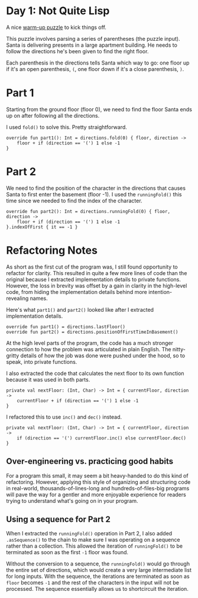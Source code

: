 # Day 1: Not Quite Lisp

A nice [warm-up puzzle](https://adventofcode.com/2015/day/1) to kick things off. 

This puzzle involves parsing a series of parentheses (the puzzle input). Santa is delivering presents in a large apartment building. He needs to follow the directions he's been given to find the right floor.  

Each parenthesis in the directions tells Santa which way to go: one floor up if it's an open parenthesis, `(`, one floor down if it's a close parenthesis, `)`.

# Part 1

Starting from the ground floor (floor 0), we need to find the floor Santa ends up on after following all the directions. 

I used `fold()` to solve this. Pretty straightforward.

    override fun part1(): Int = directions.fold(0) { floor, direction ->
        floor + if (direction == '(') 1 else -1
    }

# Part 2

We need to find the position of the character in the directions that causes Santa to first enter the basement (floor -1). I used the `runningFold()` this time since we needed to find the index of the character.

    override fun part2(): Int = directions.runningFold(0) { floor, direction -> 
        floor + if (direction == '(') 1 else -1
    }.indexOfFirst { it == -1 }

# Refactoring Notes

As short as the first cut of the program was, I still found opportunity to refactor for clarity. This resulted in quite a few more lines of code than the original because I extracted implementation details to private functions. However, the loss in brevity was offset by a gain in clarity in the high-level code, from hiding the implementation details behind more intention-revealing names.

Here's what `part1()` and `part2()` looked like after I extracted implementation details.

    override fun part1() = directions.lastFloor()
    override fun part2() = directions.positionOfFirstTimeInBasement()

At the high level parts of the program, the code has a much stronger connection to how the problem was articulated in plain English. The nitty-gritty details of how the job was done were pushed under the hood, so to speak, into private functions.

I also extracted the code that calculates the next floor to its own function because it was used in both parts.

    private val nextFloor: (Int, Char) -> Int = { currentFloor, direction ->
        currentFloor + if (direction == '(') 1 else -1
    }

I refactored this to use `inc()` and `dec()` instead.

    private val nextFloor: (Int, Char) -> Int = { currentFloor, direction ->
        if (direction == '(') currentFloor.inc() else currentFloor.dec()
    }

## Over-engineering vs. practicing good habits 

For a program this small, it may seem a bit heavy-handed to do this kind of refactoring. However, applying this style of organizing and structuring code in real-world, thousands-of-lines-long and hundreds-of-files-big programs will pave the way for a gentler and more enjoyable experience for readers trying to understand what's going on in your program.

## Using a sequence for Part 2

When I extracted the `runningFold()` operation in Part 2, I also added `.asSequence()` to the chain to make sure I was operating on a sequence rather than a collection. This allowed the iteration of `runningFold()` to be terminated as soon as the first `-1` floor was found. 

Without the conversion to a sequence, the `runningFold()` would go through the entire set of directions, which would create a very large intermediate list for long inputs. With the sequence, the iterations are terminated as soon as `floor` becomes `-1` and the rest of the characters in the input will not be processed. The sequence essentially allows us to shortcircuit the iteration.  